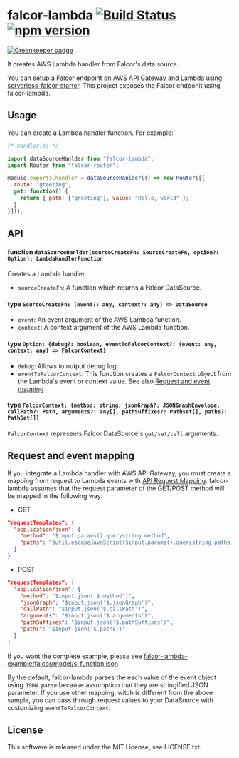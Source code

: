 # falcor-lambda [![Build Status](https://travis-ci.org/Quramy/falcor-lambda.svg?branch=master)](https://travis-ci.org/Quramy/falcor-lambda) [![npm version](https://badge.fury.io/js/falcor-lambda.svg)](https://badge.fury.io/js/falcor-lambda)

[![Greenkeeper badge](https://badges.greenkeeper.io/Quramy/falcor-lambda.svg)](https://greenkeeper.io/)

It creates AWS Lambda handler from Falcor's data source.

You can setup a Falcor endpoint on AWS API Gateway and Lambda using [serverless-falcor-starter](https://github.com/Quramy/serverless-falcor-starter). This project exposes the Falcor endponit using falcor-lambda.

## Usage

You can create a Lambda handler function. For example:

```js
/* handler.js */

import dataSourceHanlder from "falcor-lambda";
import Router from "falcor-router";

module.exports.handler = dataSourceHanlder(() => new Router([{
  route: "greeting",
  get: function() {
    return { path: ["greeting"], value: "Hello, world" };
  }
}]));
```

## API

#### function `dataSourceHanlder(sourceCreateFn: SourceCreateFn, option?: Option): LambdaHandlerFunction`

Creates a Lambda handler.

* `sourceCreateFn`: A function which returns a Falcor DataSource.

#### type `SourceCreateFn: (event?: any, context?: any) => DataSource`

* `event`: An event argument of the AWS Lambda function.
* `context`: A context argument of the AWS Lambda function.

#### type `Option: {debug?: boolean, eventToFalcorContext?: (event: any, context: any) => FalcorContext}`

* `debug`: Allows to output debug log.
* `eventToFalcorContext`: This function creates a `FalcorContext` object from the Lambda's event or context value. See also [Request and event mapping](#request-and-event-mapping)

#### type `FalcorContext: {method: string, jsonGraph?: JSONGraphEnvelope, callPath?: Path, arguments?: any[], pathSuffixes?: Pathset[], paths?: PathSet[]}`
`FalcorContext` represents Falcor DataSource's `get/set/call` arguments.

## Request and event mapping

If you integrate a Lambda handler with AWS API Gateway, you must create a mapping from request to Lambda events with [API Request Mapping](https://docs.aws.amazon.com/apigateway/latest/developerguide/api-gateway-mapping-template-reference.html). falcor-lambda assumes that the request parameter of the GET/POST method will be mapped in the following way:

* GET

```json
"requestTemplates": {
  "application/json": {
    "method": "$input.params().querystring.method",
    "paths": "$util.escapeJavaScript($input.params().querystring.paths)"
  }
}
```

* POST

```json
"requestTemplates": {
  "application/json": {
    "method": "$input.json('$.method')",
    "jsonGraph": "$input.json('$.jsonGraph')",
    "callPath": "$input.json('$.callPath')",
    "arguments": "$input.json('$.arguments')",
    "pathSuffixes": "$input.json('$.pathSuffixes')",
    "paths": "$input.json('$.paths')"
  }
}
```

If you want the complete example, please see [falcor-lambda-example/falcor/model/s-function.json](https://github.com/Quramy/falcor-lambda/blob/master/examples/falcor-lambda-example/falcor/model/s-function.json)

By the default, falcor-lambda parses the each value of the event object using `JSON.parse` because assumption that they are stringified JSON parameter. If you use other mapping, witch is different from the above sample, you can pass through request values to your DataSource with customizing `eventToFalcorContext`.

## License
This software is released under the MIT License, see LICENSE.txt.

